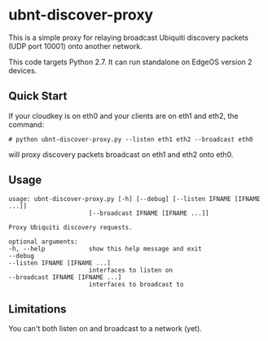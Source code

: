 # ubnt-discover-proxy

This is a simple proxy for relaying broadcast Ubiquiti discovery packets
(UDP port 10001) onto another network.

This code targets Python 2.7. It can run standalone on
EdgeOS version 2 devices.

## Quick Start

If your cloudkey is on eth0 and your clients are on eth1 and eth2,
the command:

    # python ubnt-discover-proxy.py --listen eth1 eth2 --broadcast eth0

will proxy discovery packets broadcast on eth1 and eth2 onto eth0.

## Usage

    usage: ubnt-discover-proxy.py [-h] [--debug] [--listen IFNAME [IFNAME ...]]
                          [--broadcast IFNAME [IFNAME ...]]

    Proxy Ubiquiti discovery requests.

    optional arguments:
    -h, --help            show this help message and exit
    --debug
    --listen IFNAME [IFNAME ...]
                          interfaces to listen on
    --broadcast IFNAME [IFNAME ...]
                          interfaces to broadcast to

## Limitations

You can't both listen on and broadcast to a network (yet).
